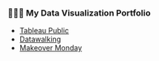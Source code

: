 ### 👩🏼‍🎨  My Data Visualization Portfolio

- [Tableau Public](https://public.tableau.com/app/profile/marian.eerens)
- [Datawalking](https://github.com/meerens/dataviz-portfolio/tree/main/datawalking)
- [Makeover Monday](https://github.com/meerens/dataviz-portfolio/tree/main/makeovermonday)




